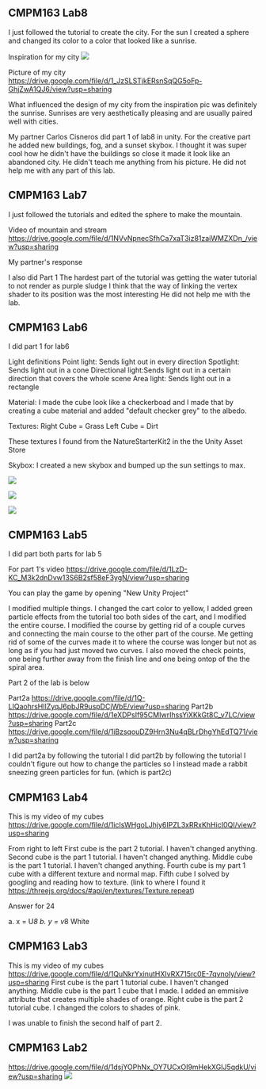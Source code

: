 ## CMPM163 Lab8

I just followed the tutorial to create the city. For the sun I created a sphere and changed its color to a color that looked like a sunrise.

Inspiration for my city
![](lab8/inspiration.png)

Picture of my city
https://drive.google.com/file/d/1_JzSLSTjkERsnSqQG5oFp-GhjZwA1QJ6/view?usp=sharing


What influenced the design of my city from the inspiration pic was definitely the sunrise. Sunrises are very aesthetically pleasing and are usually paired well with cities.

My partner Carlos Cisneros did part 1 of lab8 in unity. For the creative part he added new buildings, fog, and a sunset skybox. I thought it was super cool how he didn't have the buildings so close it made it look like an abandoned city. He didn't teach me anything from his picture. He did not help me with any part of this lab. 


## CMPM163 Lab7

I just followed the tutorials and edited the sphere to make the mountain.

Video of mountain and stream
https://drive.google.com/file/d/1NVvNpnecSfhCa7xaT3iz81zaiWMZXDn_/view?usp=sharing

My partner's response

I also did Part 1
The hardest part of the tutorial was getting the water tutorial to not render as purple sludge
I think that the way of linking the vertex shader to its position was the most interesting
He did not help me with the lab. 

## CMPM163 Lab6
I did part 1 for lab6

Light definitions
Point light: Sends light out in every direction
Spotlight: Sends light out in a cone 
Directional light:Sends light out in a certain direction that covers the whole scene
Area light: Sends light out in a rectangle

Material: 
I made the cube look like a checkerboad and I made that by creating a cube material and added "default checker grey" to the albedo.


Textures:
Right Cube = Grass
Left Cube = Dirt

These textures I found from the NatureStarterKit2 in the the Unity Asset Store

Skybox:
I created a new skybox and bumped up the sun settings to max. 

![](lab6/Checkboard.png)

![](lab6/UnityScene.png)

![](lab6/Material.png)

## CMPM163 Lab5
I did part both parts for lab 5 

For part 1's video 
https://drive.google.com/file/d/1LzD-KC_M3k2dnDvw13S6B2sf58eF3ygN/view?usp=sharing

You can play the game by opening "New Unity Project"

I modified multiple things. I changed the cart color to yellow, I added green particle effects from the tutorial too both sides of the cart, and I modified the entire course. I modified the course by getting rid of a couple curves and connecting the main course to the other part of the course. Me getting rid of some of the curves made it to where the course was longer but not as long as if you had just moved two curves. I also moved the check points, one being further away from the finish line and one being ontop of the the spiral area. 

Part 2 of the lab is below

Part2a https://drive.google.com/file/d/1Q-LIQaohrsHIlZyqJ6pbJR9uspDCjWbE/view?usp=sharing
Part2b https://drive.google.com/file/d/1eXDPsIf95CMIwrIhssYiXKkGt8C_v7LC/view?usp=sharing
Part2c https://drive.google.com/file/d/1iBzsqouDZ9Hrn3Nu4qBLrDhgYhEdTQ71/view?usp=sharing

I did part2a by following the tutorial
I did part2b by following the tutorial
I couldn't figure out how to change the particles so I instead made a rabbit sneezing green particles for fun. (which is part2c)





## CMPM163 Lab4
This is my video of my cubes 
https://drive.google.com/file/d/1icIsWHgoLJhjy6IPZL3xRRxKhHicI0QI/view?usp=sharing

From right to left
First cube is the part 2 tutorial. I haven't changed anything.
Second cube is the part 1 tutorial. I haven't changed anything. 
Middle cube is the part 1 tutorial. I haven't changed anything. 
Fourth cube is my part 1 cube with a different texture and normal map. 
Fifth cube I solved by googling and reading how to texture. 
(link to where I found it https://threejs.org/docs/#api/en/textures/Texture.repeat)

Answer for 24 

a. x = U*8
b. y = v*8
White


## CMPM163 Lab3
This is my video of my cubes
https://drive.google.com/file/d/1QuNkrYxinutHXIvRX715rc0E-7qvnoIy/view?usp=sharing
First cube is the part 1 tutorial cube. I haven't changed anything.
Middle cube is the part 1 cube that I made. I added an emmisive attribute that creates multiple shades of orange.
Right cube is the part 2 tutorial cube. I changed the colors to shades of pink. 

I was unable to finish the second half of part 2. 

## CMPM163 Lab2
https://drive.google.com/file/d/1dsjYOPhNx_OY7UCxOI9mHekXGIJ5qdkU/view?usp=sharing
![](lab2/CMPM163Labs%20lab2%20pic%20-1.png)
